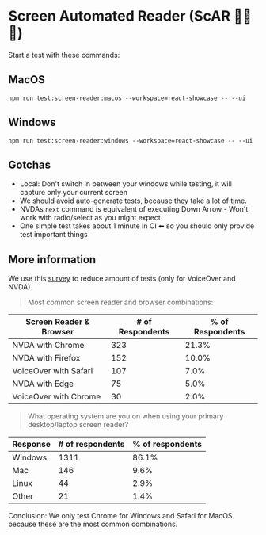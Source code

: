 # Screen Automated Reader (ScAR 🦁🔥💀)

Start a test with these commands:

## MacOS

```shell
npm run test:screen-reader:macos --workspace=react-showcase -- --ui
```

## Windows

```shell
npm run test:screen-reader:windows --workspace=react-showcase -- --ui
```

## Gotchas

-   Local: Don't switch in between your windows while testing, it will capture only your current screen
-   We should avoid auto-generate tests, because they take a lot of time.
-   NVDAs `next` command is equivalent of executing Down Arrow - Won't work with radio/select as you might expect
-   One simple test takes about 1 minute in CI ⬅ so you should only provide test important things

## More information

We use this [survey](https://webaim.org/projects/screenreadersurvey10/) to reduce amount of tests (only for VoiceOver and NVDA).

> Most common screen reader and browser combinations:

| Screen Reader & Browser | # of Respondents | % of Respondents |
| ----------------------- | ---------------- | ---------------- |
| NVDA with Chrome        | 323              | 21.3%            |
| NVDA with Firefox       | 152              | 10.0%            |
| VoiceOver with Safari   | 107              | 7.0%             |
| NVDA with Edge          | 75               | 5.0%             |
| VoiceOver with Chrome   | 30               | 2.0%             |

> What operating system are you on when using your primary desktop/laptop screen reader?

| Response | # of respondents | % of respondents |
| -------- | ---------------- | ---------------- |
| Windows  | 1311             | 86.1%            |
| Mac      | 146              | 9.6%             |
| Linux    | 44               | 2.9%             |
| Other    | 21               | 1.4%             |

Conclusion: We only test Chrome for Windows and Safari for MacOS because these are the most common combinations.
